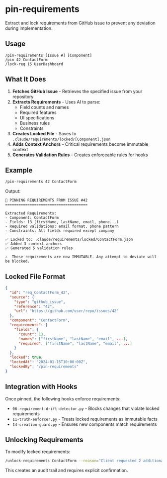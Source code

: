 # pin-requirements

Extract and lock requirements from GitHub issue to prevent any deviation during implementation.

## Usage
```
/pin-requirements [Issue #] [Component]
/pin 42 ContactForm
/lock-req 15 UserDashboard
```

## What It Does

1. **Fetches GitHub Issue** - Retrieves the specified issue from your repository
2. **Extracts Requirements** - Uses AI to parse:
   - Field counts and names
   - Required features
   - UI specifications
   - Business rules
   - Constraints
3. **Creates Locked File** - Saves to `.claude/requirements/locked/[Component].json`
4. **Adds Context Anchors** - Critical requirements become immutable context
5. **Generates Validation Rules** - Creates enforceable rules for hooks

## Example

```bash
/pin-requirements 42 ContactForm
```

Output:
```
📌 PINNING REQUIREMENTS FROM ISSUE #42
=====================================

Extracted Requirements:
- Component: ContactForm
- Fields: 13 (firstName, lastName, email, phone...)
- Required validations: email format, phone pattern
- Constraints: All fields required except company

✅ Locked to: .claude/requirements/locked/ContactForm.json
✅ Added 3 context anchors
✅ Generated 5 validation rules

⚠️  These requirements are now IMMUTABLE. Any attempt to deviate will be blocked.
```

## Locked File Format

```json
{
  "id": "req_ContactForm_42",
  "source": {
    "type": "github_issue",
    "reference": "42",
    "url": "https://github.com/user/repo/issues/42"
  },
  "component": "ContactForm",
  "requirements": {
    "fields": {
      "count": 13,
      "names": ["firstName", "lastName", "email", ...],
      "required": ["firstName", "lastName", "email", ...]
    }
  },
  "locked": true,
  "lockedAt": "2024-01-15T10:00:00Z",
  "lockedBy": "/pin-requirements"
}
```

## Integration with Hooks

Once pinned, the following hooks enforce requirements:
- `06-requirement-drift-detector.py` - Blocks changes that violate locked requirements
- `11-truth-enforcer.py` - Treats locked requirements as immutable facts
- `14-creation-guard.py` - Ensures new components match requirements

## Unlocking Requirements

To modify locked requirements:
```bash
/unlock-requirements ContactForm --reason="Client requested 2 additional fields"
```

This creates an audit trail and requires explicit confirmation.
